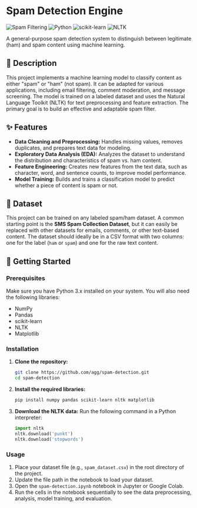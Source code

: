 # Spam Detection Engine

![Spam Filtering](https://img.shields.io/badge/spam-detection-brightgreen)
![Python](https://img.shields.io/badge/python-3.x-blue)
![scikit-learn](https://img.shields.io/badge/scikit--learn-passing-green)
![NLTK](https://img.shields.io/badge/nltk-passing-blue)

A general-purpose spam detection system to distinguish between legitimate (ham) and spam content using machine learning.

## 📜 Description

This project implements a machine learning model to classify content as either "spam" or "ham" (not spam). It can be adapted for various applications, including email filtering, comment moderation, and message screening. The model is trained on a labeled dataset and uses the Natural Language Toolkit (NLTK) for text preprocessing and feature extraction. The primary goal is to build an effective and adaptable spam filter.

## ✨ Features

-   **Data Cleaning and Preprocessing:** Handles missing values, removes duplicates, and prepares text data for modeling.
-   **Exploratory Data Analysis (EDA):** Analyzes the dataset to understand the distribution and characteristics of spam vs. ham content.
-   **Feature Engineering:** Creates new features from the text data, such as character, word, and sentence counts, to improve model performance.
-   **Model Training:** Builds and trains a classification model to predict whether a piece of content is spam or not.

## 💾 Dataset

This project can be trained on any labeled spam/ham dataset. A common starting point is the **SMS Spam Collection Dataset**, but it can easily be replaced with other datasets for emails, comments, or other text-based content. The dataset should ideally be in a CSV format with two columns: one for the label (`ham` or `spam`) and one for the raw text content.

## 🚀 Getting Started

### Prerequisites

Make sure you have Python 3.x installed on your system. You will also need the following libraries:

-   NumPy
-   Pandas
-   scikit-learn
-   NLTK
-   Matplotlib

### Installation

1.  **Clone the repository:**
    ```bash
    git clone https://github.com/agg/spam-detection.git
    cd spam-detection
    ```

2.  **Install the required libraries:**
    ```bash
    pip install numpy pandas scikit-learn nltk matplotlib
    ```

3.  **Download the NLTK data:**
    Run the following command in a Python interpreter:
    ```python
    import nltk
    nltk.download('punkt')
    nltk.download('stopwords')
    ```

### Usage

1.  Place your dataset file (e.g., `spam_dataset.csv`) in the root directory of the project.
2.  Update the file path in the notebook to load your dataset.
3.  Open the `spam-detection.ipynb` notebook in Jupyter or Google Colab.
4.  Run the cells in the notebook sequentially to see the data preprocessing, analysis, model training, and evaluation.
